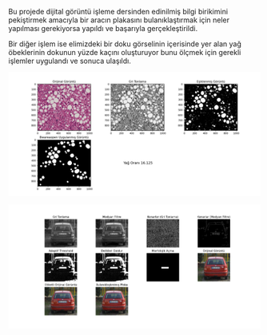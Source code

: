 Bu projede dijital görüntü işleme dersinden edinilmiş bilgi birikimini pekiştirmek amacıyla bir aracın plakasını bulanıklaştırmak için neler yapılması gerekiyorsa yapıldı ve başarıyla gerçekleştirildi.

Bir diğer işlem ise elimizdeki bir doku görselinin içerisinde yer alan yağ öbeklerinin dokunun yüzde kaçını oluşturuyor bunu ölçmek için gerekli işlemler uygulandı ve sonuca ulaşıldı.

![Yag Doku Asamalari](yag_doku_asamalari.png)

![Plaka_Gorsel_Asamalari](plaka_gorsel_asamalari.png)


